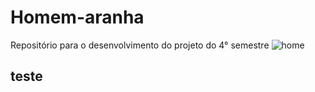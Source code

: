 # Homem-aranha
Repositório para o desenvolvimento do projeto do 4° semestre
![home](https://github.com/Mouse-Tech-Brazil/homem-aranha/blob/main/public/imgs/projetomiranha.JPG)

## teste
